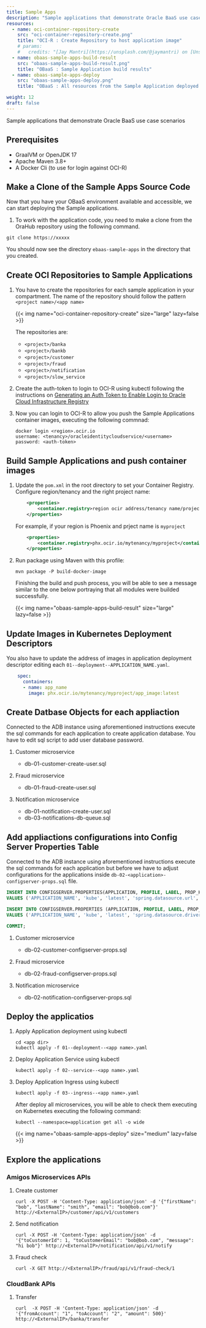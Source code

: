 ```yaml
---
title: Sample Apps
description: "Sample applications that demonstrate Oracle BaaS use case scenarios"
resources:
  - name: oci-container-repository-create
    src: "oci-container-repository-create.png"
    title: "OCI-R : Create Repository to host application image"
    # params:
    #   credits: "[Jay Mantri](https://unsplash.com/@jaymantri) on [Unsplash](https://unsplash.com/s/photos/forest)"
  - name: obaas-sample-apps-build-result
    src: "obaas-sample-apps-build-result.png"
    title: "OBaaS : Sample Application build results"
  - name: obaas-sample-apps-deploy
    src: "obaas-sample-apps-deploy.png"
    title: "OBaaS : All resources from the Sample Application deployed on Kubernetes"

weight: 12
draft: false
---
```


Sample applications that demonstrate Oracle BaaS use case scenarios

## Prerequisites

* GraalVM or OpenJDK 17
* Apache Maven 3.8+
* A Docker Cli (to use for login against OCI-R)

## Make a Clone of the Sample Apps Source Code

Now that you have your OBaaS environment available and accessible, we can start deploying the Sample applications.

1. To work with the application code, you need to make a clone from the OraHub repository using the following command.  

 ```shell
 git clone https://xxxxx
 ```

You should now see the directory `ebaas-sample-apps` in the directory that you created.

## Create OCI Repositories to Sample Applications

1. You have to create the repositories for each sample application in your compartment. The name of the repository should follow the pattern `<project name>/<app name>`

    <!-- spellchecker-disable -->
    {{< img name="oci-container-repository-create" size="large" lazy=false >}}
    <!-- spellchecker-enable -->

    The repositories are:

    * `<project>/banka`
    * `<project>/bankb`
    * `<project>/customer`
    * `<project>/fraud`
    * `<project>/notification`
    * `<project>/slow_service`

2. Create the auth-token to login to OCI-R using kubectl following the instructions on [Generating an Auth Token to Enable Login to Oracle Cloud Infrastructure Registry](https://docs.oracle.com/en-us/iaas/Content/Functions/Tasks/functionsgenerateauthtokens.htm)

3. Now you can login to OCI-R to allow you push the Sample Applications container images, executing the following commnad:

    ```shell
    docker login <region>.ocir.io
    username: <tenancy>/oracleidentitycloudservice/<username>
    password: <auth-token>
    ```

## Build Sample Applications and push container images

1. Update the `pom.xml` in the root directory to set your Container Registry. Configure region/tenancy and the right project name:

    ```xml
        <properties>
            <container.registry>region ocir address/tenancy name/project name</container.registry>
        </properties>
    ```

    For example, if your region is Phoenix and prject name is `myproject`

    ```xml
        <properties>
            <container.registry>phx.ocir.io/mytenancy/myproject</container.registry>
        </properties>
    ```

2. Run package using Maven with this profile:

    ```shell
    mvn package -P build-docker-image
    ```

    Finishing the build and push process, you will be able to see a message similar to the one below portraying that all modules were builded successfully.

    <!-- spellchecker-disable -->
    {{< img name="obaas-sample-apps-build-result" size="large" lazy=false >}}
    <!-- spellchecker-enable -->

## Update Images in Kubernetes Deployment Descriptors

You also have to update the address of images in application deployment descriptor editing each `01--deployment--APPLICATION_NAME.yaml`.

```yaml
    spec:
      containers:
      - name: app_name
        image: phx.ocir.io/mytenancy/myproject/app_image:latest
```

## Create Datbase Objects for each appliaction

Connected to the ADB instance using aforementioned instructions execute the sql commands for each application to create application database. You have to edit sql script to add user database password.

1. Customer microservice

    * db-01-customer-create-user.sql

2. Fraud microservice

    * db-01-fraud-create-user.sql

3. Notification microservice

    * db-01-notification-create-user.sql
    * db-03-notifications-db-queue.sql

## Add appliactions configurations into Config Server Properties Table

Connected to the ADB instance using aforementioned instructions execute the sql commands for each application but before we have to adjust configurations for the applications inside `db-02-<application>-configserver-props.sql` file.

```sql
INSERT INTO CONFIGSERVER.PROPERTIES(APPLICATION, PROFILE, LABEL, PROP_KEY, "VALUE")
VALUES ('APPLICATION_NAME', 'kube', 'latest', 'spring.datasource.url', 'jdbc:oracle:thin:@TNS_NAME?TNS_ADMIN=/oracle/tnsadmin');

INSERT INTO CONFIGSERVER.PROPERTIES (APPLICATION, PROFILE, LABEL, PROP_KEY, VALUE)
VALUES ('APPLICATION_NAME', 'kube', 'latest', 'spring.datasource.driver-class-name', 'oracle.jdbc.OracleDriver');

COMMIT;
```

1. Customer microservice

    * db-02-customer-configserver-props.sql

2. Fraud microservice

    * db-02-fraud-configserver-props.sql

3. Notification microservice

    * db-02-notification-configserver-props.sql

## Deploy the applicatios

1. Apply Application deployment using kubectl

    ```shell
    cd <app dir>
    kubectl apply -f 01--deployment--<app name>.yaml
    ```

2. Deploy Application Service using kubectl

    ```shell
    kubectl apply -f 02--service--<app name>.yaml
    ```

3. Deploy Application Ingress using kubectl

    ```shell
    kubectl apply -f 03--ingress--<app name>.yaml
    ```

    After deploy all microservices, you will be able to check them executing on Kubernetes executing the following command:

    ```shell
    kubectl --namespace=application get all -o wide
    ```

    <!-- spellchecker-disable -->
    {{< img name="obaas-sample-apps-deploy" size="medium" lazy=false >}}
    <!-- spellchecker-enable -->

## Explore the applications

### Amigos Microservices APIs

1. Create customer

    ```shell
    curl -X POST -H 'Content-Type: application/json' -d '{"firstName": "bob", "lastName": "smith", "email": "bob@bob.com"}' http://<ExternalIP>/customer/api/v1/customers
    ```

2. Send notification

    ```shell
    curl -X POST -H 'Content-Type: application/json' -d '{"toCustomerId": 1, "toCustomerEmail": "bob@bob.com", "message": "hi bob"}' http://<ExternalIP>/notification/api/v1/notify
    ```

3. Fraud check

    ```shell
    curl -X GET http://<ExternalIP>/fraud/api/v1/fraud-check/1
    ```

### CloudBank APIs

1. Transfer

    ```shell
    curl  -X POST -H 'Content-Type: application/json' -d '{"fromAccount": "1", "toAccount": "2", "amount": 500}'   http://<ExternalIP>/banka/transfer
    ````
